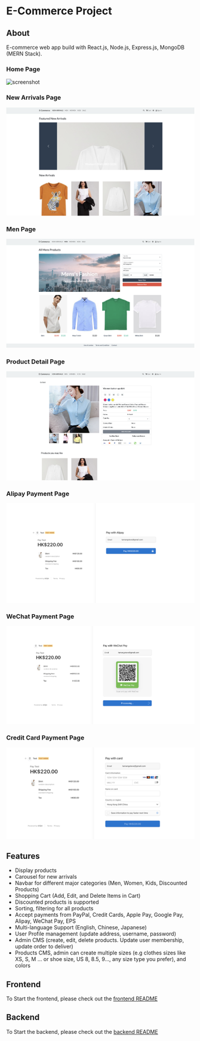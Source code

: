 # E-Commerce Project

## About

E-commerce web app build with React.js, Node.js, Express.js, MongoDB (MERN Stack).



### Home Page
![screenshot](/image/home.png)

### New Arrivals Page
![screenshot](/image/new.png)

### Men Page
![screenshot](/image/men.png)

### Product Detail Page
![screenshot](/image/detail.png)

### Alipay Payment Page
![screenshot](/image/alipay.png)

### WeChat Payment Page
![screenshot](/image/wechat.png)

### Credit Card Payment Page
![screenshot](/image/card.png)


## Features

- Display products
- Carousel for new arrivals
- Navbar for different major categories (Men, Women, Kids, Discounted Products)
- Shopping Cart (Add, Edit, and Delete Items in Cart)
- Discounted products is supported
- Sorting, filtering for all products
- Accept payments from PayPal, Credit Cards, Apple Pay, Google Pay, Alipay, WeChat Pay, EPS
- Multi-language Support (English, Chinese, Japanese)
- User Profile management (update address, username, password)
- Admin CMS (create, edit, delete products. Update user membership, update order to deliver)
- Products CMS, admin can create multiple sizes (e.g clothes sizes like XS, S, M ... or shoe size, US 8, 8.5, 9..., any size type you prefer), and colors


## Frontend

To Start the frontend, please check out the [frontend README](/frontend/README.md)


## Backend

To Start the backend, please check out the [backend README](/backend/README.md)
